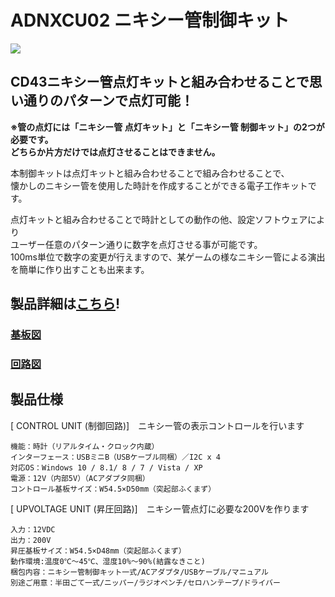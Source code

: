 # ADNXCU02 ニキシー管制御キット

![](https://bit-trade-one.co.jp/wp/wp-content/uploads/2014/05/71cdcb210ec9261c21c8138e45ce89992.png)  

## CD43ニキシー管点灯キットと組み合わせることで思い通りのパターンで点灯可能！

**※管の点灯には「ニキシー管 点灯キット」と「ニキシー管 制御キット」の2つが必要です。**  
**どちらか片方だけでは点灯させることはできません。**  

本制御キットは点灯キットと組み合わせることで組み合わせることで、  
懐かしのニキシー管を使用した時計を作成することができる電子工作キットです。  

点灯キットと組み合わせることで時計としての動作の他、設定ソフトウェアにより  
ユーザー任意のパターン通りに数字を点灯させる事が可能です。  
100ms単位で数字の変更が行えますので、某ゲームの様なニキシー管による演出を簡単に作り出すことも出来ます。  

## 製品詳細は[こちら](https://bit-trade-one.co.jp/product/assemblydisk/adnx02kosaku/adnxcu02/)!

### [基板図](https://github.com/bit-trade-one/ADNXCU02_Nixie_tube_Controller_Kit/tree/master/Dimensions)

### [回路図](https://github.com/bit-trade-one/ADNXCU02_Nixie_tube_Controller_Kit/tree/master/Schematics)

## 製品仕様

[ CONTROL UNIT (制御回路)]　ニキシー管の表示コントロールを行います  

    機能：時計（リアルタイム・クロック内蔵）  
    インターフェース：USBミニB（USBケーブル同梱）／I2C x 4  
    対応OS：Windows 10 / 8.1/ 8 / 7 / Vista / XP  
    電源：12V（内部5V）（ACアダプタ同梱）    
    コントロール基板サイズ：W54.5×D50mm（突起部ふくまず）  

[ UPVOLTAGE UNIT (昇圧回路)]　ニキシー管点灯に必要な200Vを作ります  

    入力：12VDC  
    出力：200V  
    昇圧基板サイズ：W54.5×D48mm（突起部ふくまず）  
    動作環境:温度0℃～45℃、湿度10%～90%(結露なきこと)  
    梱包内容：ニキシー管制御キット一式/ACアダプタ/USBケーブル/マニュアル  
    別途ご用意：半田ごて一式/ニッパー/ラジオペンチ/セロハンテープ/ドライバー  
